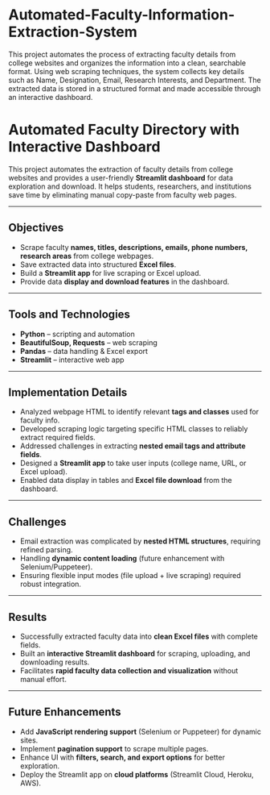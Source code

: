 # Automated-Faculty-Information-Extraction-System
This project automates the process of extracting faculty details from college websites and organizes the information into a clean, searchable format. Using web scraping techniques, the system collects key details such as Name, Designation, Email, Research Interests, and Department. The extracted data is stored in a structured format and made accessible through an interactive dashboard.

# Automated Faculty Directory with Interactive Dashboard

This project automates the extraction of faculty details from college websites and provides a user-friendly **Streamlit dashboard** for data exploration and download. It helps students, researchers, and institutions save time by eliminating manual copy-paste from faculty web pages.  

---

##  Objectives
- Scrape faculty **names, titles, descriptions, emails, phone numbers, research areas** from college webpages.  
- Save extracted data into structured **Excel files**.  
- Build a **Streamlit app** for live scraping or Excel upload.  
- Provide data **display and download features** in the dashboard.  

---

##  Tools and Technologies
- **Python** – scripting and automation  
- **BeautifulSoup, Requests** – web scraping  
- **Pandas** – data handling & Excel export  
- **Streamlit** – interactive web app  

---

##  Implementation Details
- Analyzed webpage HTML to identify relevant **tags and classes** used for faculty info.  
- Developed scraping logic targeting specific HTML classes to reliably extract required fields.  
- Addressed challenges in extracting **nested email tags and attribute fields**.  
- Designed a **Streamlit app** to take user inputs (college name, URL, or Excel upload).  
- Enabled data display in tables and **Excel file download** from the dashboard.  

---

##  Challenges
- Email extraction was complicated by **nested HTML structures**, requiring refined parsing.  
- Handling **dynamic content loading** (future enhancement with Selenium/Puppeteer).  
- Ensuring flexible input modes (file upload + live scraping) required robust integration.  

---

## Results
- Successfully extracted faculty data into **clean Excel files** with complete fields.  
- Built an **interactive Streamlit dashboard** for scraping, uploading, and downloading results.  
- Facilitates **rapid faculty data collection and visualization** without manual effort.  

---

##  Future Enhancements
- Add **JavaScript rendering support** (Selenium or Puppeteer) for dynamic sites.  
- Implement **pagination support** to scrape multiple pages.  
- Enhance UI with **filters, search, and export options** for better exploration.  
- Deploy the Streamlit app on **cloud platforms** (Streamlit Cloud, Heroku, AWS).  

